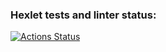 ### Hexlet tests and linter status:
[![Actions Status](https://github.com/Kirill-Chigirev/frontend-project-lvl1/actions/workflows/hexlet-check.yml/badge.svg)](https://github.com/Kirill-Chigirev/frontend-project-lvl1/actions)